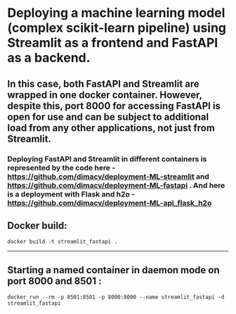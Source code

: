 # Deploying a machine learning model (complex scikit-learn pipeline) using Streamlit as a frontend and FastAPI as a backend.
## In this case, both FastAPI and Streamlit are wrapped in one docker container. However, despite this, port 8000 for accessing FastAPI is open for use and can be subject to additional load from any other applications, not just from Streamlit. 
### Deploying FastAPI and Streamlit in different containers is represented by the code here - https://github.com/dimacv/deployment-ML-streamlit and https://github.com/dimacv/deployment-ML-fastapi . And here is a deployment with Flask and h2o - https://github.com/dimacv/deployment-ML-api_flask_h2o
  
## Docker build:

``` docker build -t streamlit_fastapi . ```
  
--------------------------------------------------------------------------------

## Starting a named container in daemon mode on port 8000 and 8501 :

``` docker run --rm -p 8501:8501 -p 8000:8000 --name streamlit_fastapi -d streamlit_fastapi ``` 

